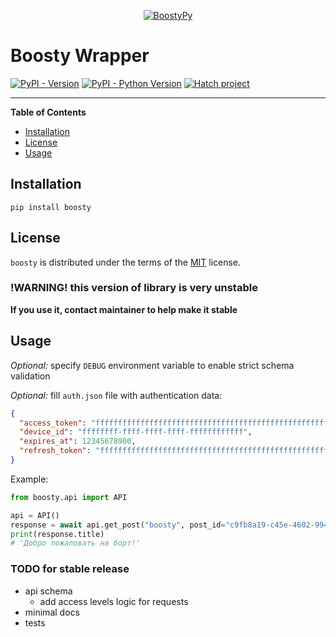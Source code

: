<p align="center">
  <a href="https://github.com/barsikus007/boosty">
    <img src="https://raw.githubusercontent.com/barsikus007/boosty/master/logo.png" alt="BoostyPy">
  </a>
</p>

# Boosty Wrapper

[![PyPI - Version](https://img.shields.io/pypi/v/boosty.svg)](https://pypi.org/project/boosty)
[![PyPI - Python Version](https://img.shields.io/pypi/pyversions/boosty.svg)](https://pypi.org/project/boosty)
[![Hatch project](https://img.shields.io/badge/%F0%9F%A5%9A-Hatch-4051b5.svg)](https://github.com/pypa/hatch)

-----

**Table of Contents**

- [Installation](#installation)
- [License](#license)
- [Usage](#usage)

## Installation

```console
pip install boosty
```

## License

`boosty` is distributed under the terms of the [MIT](https://spdx.org/licenses/MIT.html) license.

### **!WARNING! this version of library is very unstable**

**If you use it, contact maintainer to help make it stable**

## Usage

*Optional:* specify `DEBUG` environment variable to enable strict schema validation

*Optional:* fill `auth.json` file with authentication data:
```json
{
  "access_token": "ffffffffffffffffffffffffffffffffffffffffffffffffffffffffffffffff",
  "device_id": "ffffffff-ffff-ffff-ffff-ffffffffffff",
  "expires_at": 12345678900,
  "refresh_token": "ffffffffffffffffffffffffffffffffffffffffffffffffffffffffffffffff"
}
```

Example:
```python
from boosty.api import API

api = API()
response = await api.get_post("boosty", post_id="c9fb8a19-c45e-4602-9942-087c3af28c1b")
print(response.title)
# 'Добро пожаловать на борт!'
```

### TODO for stable release
- api schema
  - add access levels logic for requests
- minimal docs
- tests
